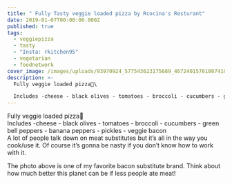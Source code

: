 ```yaml
---
title: " Fully Tasty veggie loaded pizza by Rcocina's Resturant"
date: 2019-01-07T00:00:00.000Z
published: true
tags:
  - veggiepizza
  - tasty
  - "Insta: rkitchen95"
  - vegetarian
  - foodnetwork
cover_image: /images/uploads/93970924_577543623175689_4672401576100741037_n.jpg
description: >-
  Fully veggie loaded pizza🍕\

  Includes -cheese - black olives - tomatoes - broccoli - cucumbers - green bell peppers - banana peppers - pickles - veggie bacon
---
```

Fully veggie loaded pizza🍕\
Includes -cheese - black olives - tomatoes - broccoli - cucumbers - green bell peppers - banana peppers - pickles - veggie bacon\
A lot of people talk down on meat substitutes but it’s all in the way you cook/use it. Of course it’s gonna be nasty if you don’t know how to work with it. 





The photo above  is one  of my favorite bacon substitute brand. Think about how much better this planet can be if less people ate meat!
